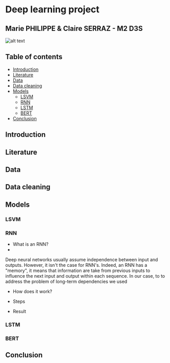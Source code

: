 # Deep learning project

## Marie PHILIPPE & Claire SERRAZ - M2 D3S

![alt text](https://www.tse-fr.eu/sites/all/themes/tse/images/site/logo-tse.png)

## Table of contents
* [Introduction](#introduction)
* [Literature](#literature)
* [Data](#data)
* [Data cleaning](#data-cleaning)
* [Models](#models)
	* [LSVM](#lsvm)
	* [RNN](#rnn)
	* [LSTM](#lstm)
	* [BERT](#bert)
* [Conclusion](#conclusion)

## Introduction


## Literature

## Data

## Data cleaning 

## Models
### LSVM
### RNN

* What is an RNN? 
* 
Deep neural networks usually assume independence between input and outputs. However, it isn't the case for RNN's. Indeed, an RNN has a "memory", it means that information are take from previous inputs to influence the next input and output within each sequence. 
In our case, to to address the problem of long-term dependencies we used 
* How does it work? 

* Steps 

* Result



### LSTM
### BERT

## Conclusion


